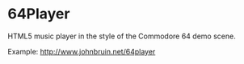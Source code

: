 # 64Player
HTML5 music player in the style of the Commodore 64 demo scene.

Example: http://www.johnbruin.net/64player
